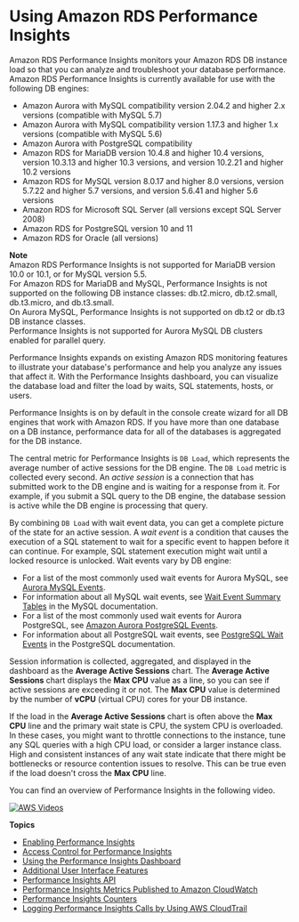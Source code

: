 # Using Amazon RDS Performance Insights<a name="USER_PerfInsights"></a>

Amazon RDS Performance Insights monitors your Amazon RDS DB instance load so that you can analyze and troubleshoot your database performance\. Amazon RDS Performance Insights is currently available for use with the following DB engines:
+ Amazon Aurora with MySQL compatibility version 2\.04\.2 and higher 2\.x versions \(compatible with MySQL 5\.7\)
+ Amazon Aurora with MySQL compatibility version 1\.17\.3 and higher 1\.x versions \(compatible with MySQL 5\.6\)
+ Amazon Aurora with PostgreSQL compatibility
+ Amazon RDS for MariaDB version 10\.4\.8 and higher 10\.4 versions, version 10\.3\.13 and higher 10\.3 versions, and version 10\.2\.21 and higher 10\.2 versions
+ Amazon RDS for MySQL version 8\.0\.17 and higher 8\.0 versions, version 5\.7\.22 and higher 5\.7 versions, and version 5\.6\.41 and higher 5\.6 versions
+ Amazon RDS for Microsoft SQL Server \(all versions except SQL Server 2008\)
+ Amazon RDS for PostgreSQL version 10 and 11
+ Amazon RDS for Oracle \(all versions\)

**Note**  
Amazon RDS Performance Insights is not supported for MariaDB version 10\.0 or 10\.1, or for MySQL version 5\.5\.  
For Amazon RDS for MariaDB and MySQL, Performance Insights is not supported on the following DB instance classes: db\.t2\.micro, db\.t2\.small, db\.t3\.micro, and db\.t3\.small\.  
On Aurora MySQL, Performance Insights is not supported on db\.t2 or db\.t3 DB instance classes\.  
Performance Insights is not supported for Aurora MySQL DB clusters enabled for parallel query\.

Performance Insights expands on existing Amazon RDS monitoring features to illustrate your database's performance and help you analyze any issues that affect it\. With the Performance Insights dashboard, you can visualize the database load and filter the load by waits, SQL statements, hosts, or users\.

Performance Insights is on by default in the console create wizard for all DB engines that work with Amazon RDS\. If you have more than one database on a DB instance, performance data for all of the databases is aggregated for the DB instance\. 

The central metric for Performance Insights is `DB Load`, which represents the average number of active sessions for the DB engine\. The `DB Load` metric is collected every second\. An *active session* is a connection that has submitted work to the DB engine and is waiting for a response from it\. For example, if you submit a SQL query to the DB engine, the database session is active while the DB engine is processing that query\. 

By combining `DB Load` with wait event data, you can get a complete picture of the state for an active session\. A *wait event* is a condition that causes the execution of a SQL statement to wait for a specific event to happen before it can continue\. For example, SQL statement execution might wait until a locked resource is unlocked\. Wait events vary by DB engine: 
+ For a list of the most commonly used wait events for Aurora MySQL, see [Aurora MySQL Events](AuroraMySQL.Reference.md#AuroraMySQL.Reference.Waitevents)\.
+ For information about all MySQL wait events, see [Wait Event Summary Tables](https://dev.mysql.com/doc/refman/5.7/en/wait-summary-tables.html) in the MySQL documentation\.
+ For a list of the most commonly used wait events for Aurora PostgreSQL, see [Amazon Aurora PostgreSQL Events](AuroraPostgreSQL.Reference.md#AuroraPostgreSQL.Reference.Waitevents)\.
+ For information about all PostgreSQL wait events, see [PostgreSQL Wait Events](https://www.postgresql.org/docs/10/static/monitoring-stats.html#WAIT-EVENT-TABLE) in the PostgreSQL documentation\.

Session information is collected, aggregated, and displayed in the dashboard as the **Average Active Sessions** chart\. The **Average Active Sessions** chart displays the **Max CPU** value as a line, so you can see if active sessions are exceeding it or not\. The **Max CPU** value is determined by the number of **vCPU** \(virtual CPU\) cores for your DB instance\. 

If the load in the **Average Active Sessions** chart is often above the **Max CPU** line and the primary wait state is CPU, the system CPU is overloaded\. In these cases, you might want to throttle connections to the instance, tune any SQL queries with a high CPU load, or consider a larger instance class\. High and consistent instances of any wait state indicate that there might be bottlenecks or resource contention issues to resolve\. This can be true even if the load doesn't cross the **Max CPU** line\.

You can find an overview of Performance Insights in the following video\.

[![AWS Videos](http://img.youtube.com/vi/yOeWcPBT458/0.jpg)](http://www.youtube.com/watch?v=yOeWcPBT458)

**Topics**
+ [Enabling Performance Insights](USER_PerfInsights.Enabling.md)
+ [Access Control for Performance Insights](USER_PerfInsights.access-control.md)
+ [Using the Performance Insights Dashboard](USER_PerfInsights.UsingDashboard.md)
+ [Additional User Interface Features](USER_PerfInsights.UIcontrols.md)
+ [Performance Insights API](USER_PerfInsights.API.md)
+ [Performance Insights Metrics Published to Amazon CloudWatch](USER_PerfInsights.Cloudwatch.md)
+ [Performance Insights Counters](USER_PerfInsights_Counters.md)
+ [Logging Performance Insights Calls by Using AWS CloudTrail](USER_PerfInsights.CloudTrail.md)